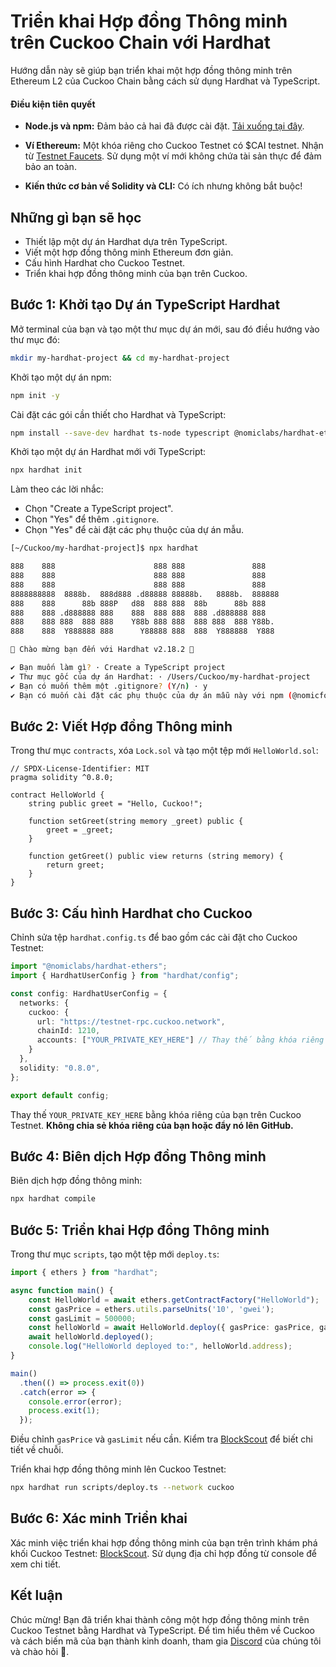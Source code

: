 # Triển khai Hợp đồng Thông minh trên Cuckoo Chain với Hardhat

Hướng dẫn này sẽ giúp bạn triển khai một hợp đồng thông minh trên Ethereum L2 của Cuckoo Chain bằng cách sử dụng Hardhat và TypeScript.

#### Điều kiện tiên quyết

- **Node.js và npm:** Đảm bảo cả hai đã được cài đặt. [Tải xuống tại đây](https://nodejs.org/).

- **Ví Ethereum:** Một khóa riêng cho Cuckoo Testnet có $CAI testnet. Nhận từ [Testnet Faucets](https://cuckoo.network/portal/faucet/). Sử dụng một ví mới không chứa tài sản thực để đảm bảo an toàn.

- **Kiến thức cơ bản về Solidity và CLI:** Có ích nhưng không bắt buộc!

## Những gì bạn sẽ học

- Thiết lập một dự án Hardhat dựa trên TypeScript.
- Viết một hợp đồng thông minh Ethereum đơn giản.
- Cấu hình Hardhat cho Cuckoo Testnet.
- Triển khai hợp đồng thông minh của bạn trên Cuckoo.

## Bước 1: Khởi tạo Dự án TypeScript Hardhat

Mở terminal của bạn và tạo một thư mục dự án mới, sau đó điều hướng vào thư mục đó:

```bash
mkdir my-hardhat-project && cd my-hardhat-project
```

Khởi tạo một dự án npm:

```bash
npm init -y
```

Cài đặt các gói cần thiết cho Hardhat và TypeScript:

```bash
npm install --save-dev hardhat ts-node typescript @nomiclabs/hardhat-ethers ethers
```

Khởi tạo một dự án Hardhat mới với TypeScript:

```bash
npx hardhat init
```

Làm theo các lời nhắc:

- Chọn "Create a TypeScript project".
- Chọn "Yes" để thêm `.gitignore`.
- Chọn "Yes" để cài đặt các phụ thuộc của dự án mẫu.

```bash
[~/Cuckoo/my-hardhat-project]$ npx hardhat

888    888                      888 888               888
888    888                      888 888               888
888    888                      888 888               888
8888888888  8888b.  888d888 .d88888 88888b.   8888b.  888888
888    888      88b 888P   d88  888 888  88b      88b 888
888    888 .d888888 888    888  888 888  888 .d888888 888
888    888 888  888 888    Y88b 888 888  888 888  888 Y88b.
888    888  Y888888 888      Y88888 888  888  Y888888  Y888

👷 Chào mừng bạn đến với Hardhat v2.18.2 👷‍

✔ Bạn muốn làm gì? · Create a TypeScript project
✔ Thư mục gốc của dự án Hardhat: · /Users/Cuckoo/my-hardhat-project
✔ Bạn có muốn thêm một .gitignore? (Y/n) · y
✔ Bạn có muốn cài đặt các phụ thuộc của dự án mẫu này với npm (@nomicfoundation/hardhat-toolbox)? (Y/n) · y
```

## Bước 2: Viết Hợp đồng Thông minh

Trong thư mục `contracts`, xóa `Lock.sol` và tạo một tệp mới `HelloWorld.sol`:

```solidity
// SPDX-License-Identifier: MIT
pragma solidity ^0.8.0;

contract HelloWorld {
    string public greet = "Hello, Cuckoo!";

    function setGreet(string memory _greet) public {
        greet = _greet;
    }

    function getGreet() public view returns (string memory) {
        return greet;
    }
}
```

## Bước 3: Cấu hình Hardhat cho Cuckoo

Chỉnh sửa tệp `hardhat.config.ts` để bao gồm các cài đặt cho Cuckoo Testnet:

```typescript
import "@nomiclabs/hardhat-ethers";
import { HardhatUserConfig } from "hardhat/config";

const config: HardhatUserConfig = {
  networks: {
    cuckoo: {
      url: "https://testnet-rpc.cuckoo.network",
      chainId: 1210,
      accounts: ["YOUR_PRIVATE_KEY_HERE"] // Thay thế bằng khóa riêng của bạn
    }
  },
  solidity: "0.8.0",
};

export default config;
```

Thay thế `YOUR_PRIVATE_KEY_HERE` bằng khóa riêng của bạn trên Cuckoo Testnet. **Không chia sẻ khóa riêng của bạn hoặc đẩy nó lên GitHub.**

## Bước 4: Biên dịch Hợp đồng Thông minh

Biên dịch hợp đồng thông minh:

```bash
npx hardhat compile
```

## Bước 5: Triển khai Hợp đồng Thông minh

Trong thư mục `scripts`, tạo một tệp mới `deploy.ts`:

```typescript
import { ethers } from "hardhat";

async function main() {
    const HelloWorld = await ethers.getContractFactory("HelloWorld");
    const gasPrice = ethers.utils.parseUnits('10', 'gwei');
    const gasLimit = 500000;
    const helloWorld = await HelloWorld.deploy({ gasPrice: gasPrice, gasLimit: gasLimit });
    await helloWorld.deployed();
    console.log("HelloWorld deployed to:", helloWorld.address);
}

main()
  .then(() => process.exit(0))
  .catch(error => {
    console.error(error);
    process.exit(1);
  });
```

Điều chỉnh `gasPrice` và `gasLimit` nếu cần. Kiểm tra [BlockScout](https://testnet-scan.cuckoo.network/) để biết chi tiết về chuỗi.

Triển khai hợp đồng thông minh lên Cuckoo Testnet:

```bash
npx hardhat run scripts/deploy.ts --network cuckoo
```

## Bước 6: Xác minh Triển khai

Xác minh việc triển khai hợp đồng thông minh của bạn trên trình khám phá khối Cuckoo Testnet: [BlockScout](https://testnet-scan.cuckoo.network/). Sử dụng địa chỉ hợp đồng từ console để xem chi tiết.

## Kết luận

Chúc mừng! Bạn đã triển khai thành công một hợp đồng thông minh trên Cuckoo Testnet bằng Hardhat và TypeScript. Để tìm hiểu thêm về Cuckoo và cách biến mã của bạn thành kinh doanh, tham gia [Discord](https://cuckoo.network/dc) của chúng tôi và chào hỏi 👋.
